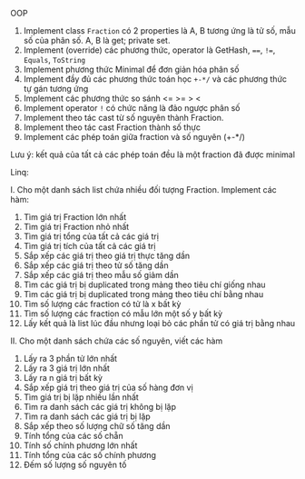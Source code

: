 OOP

1. Implement class `Fraction` có 2 properties là A, B tương ứng là tử số, mẫu số của phân số. A, B là get; private set.
2. Implement (override) các phương thức, operator là GetHash, `==`, `!=`, `Equals`, `ToString`
3. Implement phương thức Minimal để đơn giản hóa phân số
4. Implement đầy đủ các phương thức toán học `+-*/` và các phương thức tự gán tương ứng
5. Implement các phương thức so sánh <= >= > <
6. Implement operator `!` có chức năng là đảo ngược phân số
7. Implement theo tác cast từ số nguyên thành Fraction.
8. Implement theo tác cast Fraction thành số thực
9. Implement các phép toán giữa fraction và số nguyên (+-\*/)

Lưu ý: kết quả của tất cả các phép toán đều là một fraction đã được minimal

Linq:

I. Cho một danh sách list chứa nhiều đối tượng Fraction. Implement các hàm:

1. Tìm giá trị Fraction lớn nhất
2. Tìm giá trị Fraction nhỏ nhất
3. Tìm giá trị tổng của tất cả các giá trị
4. Tìm giá trị tích của tất cả các giá trị
5. Sắp xếp các giá trị theo giá trị thực tăng dần
6. Sắp xếp các giá trị theo tử số tăng dần
7. Sắp xếp các giá trị theo mẫu số giảm dần
8. Tìm các giá trị bị duplicated trong mảng theo tiêu chí giống nhau
9. Tìm các giá trị bị duplicated trong mảng theo tiêu chí bằng nhau
10. Tìm số lượng các fraction có tử là x bất kỳ
11. Tìm số lượng các fraction có mẫu lớn một số y bất kỳ
12. Lấy kết quả là list lúc đầu nhưng loại bỏ các phần tử có giá trị bằng nhau

II. Cho một danh sách chứa các số nguyên, viết các hàm

1. Lấy ra 3 phần tử lớn nhất
2. Lấy ra 3 giá trị lớn nhất
3. Lấy ra n giá trị bất kỳ
4. Sắp xếp giá trị theo giá trị của số hàng đơn vị
5. Tìm giá trị bị lặp nhiều lần nhất
6. Tìm ra danh sách các giá trị không bị lặp
7. Tìm ra danh sách các giá trị bị lặp
8. Sắp xếp theo số lượng chữ số tăng dần
9. Tính tổng của các số chẵn
10. Tính số chính phương lớn nhất
11. Tính tổng của các số chính phương
12. Đếm số lượng số nguyên tố
